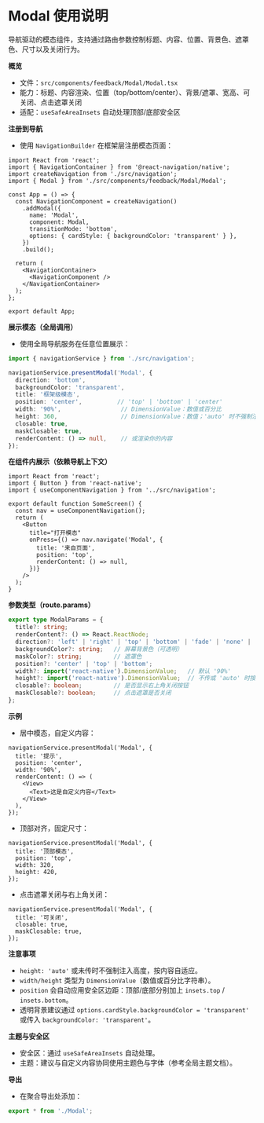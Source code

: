 # Modal 使用说明

导航驱动的模态组件，支持通过路由参数控制标题、内容、位置、背景色、遮罩色、尺寸以及关闭行为。

**概览**

- 文件：`src/components/feedback/Modal/Modal.tsx`
- 能力：标题、内容渲染、位置（top/bottom/center）、背景/遮罩、宽高、可关闭、点击遮罩关闭
- 适配：`useSafeAreaInsets` 自动处理顶部/底部安全区

**注册到导航**

- 使用 `NavigationBuilder` 在框架层注册模态页面：

```tsx:src%2FApp.tsx
import React from 'react';
import { NavigationContainer } from '@react-navigation/native';
import createNavigation from './src/navigation';
import { Modal } from './src/components/feedback/Modal/Modal';

const App = () => {
  const NavigationComponent = createNavigation()
    .addModal({
      name: 'Modal',
      component: Modal,
      transitionMode: 'bottom',
      options: { cardStyle: { backgroundColor: 'transparent' } },
    })
    .build();

  return (
    <NavigationContainer>
      <NavigationComponent />
    </NavigationContainer>
  );
};

export default App;
```

**展示模态（全局调用）**

- 使用全局导航服务在任意位置展示：

```tsx:src%2Fanywhere.ts
import { navigationService } from './src/navigation';

navigationService.presentModal('Modal', {
  direction: 'bottom',
  backgroundColor: 'transparent',
  title: '框架级模态',
  position: 'center',          // 'top' | 'bottom' | 'center'
  width: '90%',                 // DimensionValue：数值或百分比
  height: 360,                  // DimensionValue：数值；'auto' 时不强制注入
  closable: true,
  maskClosable: true,
  renderContent: () => null,    // 或渲染你的内容
});
```

**在组件内展示（依赖导航上下文）**

```tsx:src%2Fscreens%2FSomeScreen.tsx
import React from 'react';
import { Button } from 'react-native';
import { useComponentNavigation } from '../src/navigation';

export default function SomeScreen() {
  const nav = useComponentNavigation();
  return (
    <Button
      title="打开模态"
      onPress={() => nav.navigate('Modal', {
        title: '来自页面',
        position: 'top',
        renderContent: () => null,
      })}
    />
  );
}
```

**参数类型（route.params）**

```ts:src%2Fcomponents%2Ffeedback%2FModal%2Ftypes.ts
export type ModalParams = {
  title?: string;
  renderContent?: () => React.ReactNode;
  direction?: 'left' | 'right' | 'top' | 'bottom' | 'fade' | 'none' | 'ios';
  backgroundColor?: string;   // 屏幕背景色（可透明）
  maskColor?: string;         // 遮罩色
  position?: 'center' | 'top' | 'bottom';
  width?: import('react-native').DimensionValue;   // 默认 '90%'
  height?: import('react-native').DimensionValue;  // 不传或 'auto' 时按内容自适应
  closable?: boolean;         // 是否显示右上角关闭按钮
  maskClosable?: boolean;     // 点击遮罩是否关闭
};
```

**示例**

- 居中模态，自定义内容：

```tsx:src%2Fexamples%2FModalCenterExample.tsx
navigationService.presentModal('Modal', {
  title: '提示',
  position: 'center',
  width: '90%',
  renderContent: () => (
    <View>
      <Text>这是自定义内容</Text>
    </View>
  ),
});
```

- 顶部对齐，固定尺寸：

```tsx:src%2Fexamples%2FModalTopExample.tsx
navigationService.presentModal('Modal', {
  title: '顶部模态',
  position: 'top',
  width: 320,
  height: 420,
});
```

- 点击遮罩关闭与右上角关闭：

```tsx:src%2Fexamples%2FModalClosableExample.tsx
navigationService.presentModal('Modal', {
  title: '可关闭',
  closable: true,
  maskClosable: true,
});
```

**注意事项**

- `height: 'auto'` 或未传时不强制注入高度，按内容自适应。
- `width/height` 类型为 `DimensionValue`（数值或百分比字符串）。
- `position` 会自动应用安全区边距：顶部/底部分别加上 `insets.top` / `insets.bottom`。
- 透明背景建议通过 `options.cardStyle.backgroundColor = 'transparent'` 或传入 `backgroundColor: 'transparent'`。

**主题与安全区**

- 安全区：通过 `useSafeAreaInsets` 自动处理。
- 主题：建议与自定义内容协同使用主题色与字体（参考全局主题文档）。

**导出**

- 在聚合导出处添加：

```ts:src%2Fcomponents%2Ffeedback%2Findex.ts
export * from './Modal';
```
